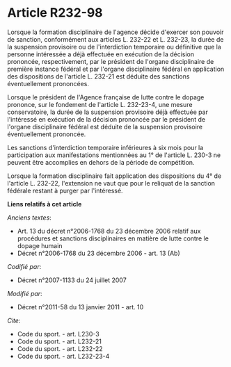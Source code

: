 # Article R232-98

Lorsque la formation disciplinaire de l'agence décide d'exercer son pouvoir de sanction, conformément aux articles L. 232-22
et L. 232-23, la durée de la suspension provisoire ou de l'interdiction temporaire ou définitive que la personne intéressée a
déjà effectuée en exécution de la décision prononcée, respectivement, par le président de l'organe disciplinaire de première
instance fédéral et par l'organe disciplinaire fédéral en application des dispositions de l'article L. 232-21 est déduite des
sanctions éventuellement prononcées. 

Lorsque le président de l'Agence française de lutte contre le dopage prononce, sur le fondement de l'article L. 232-23-4, une
mesure conservatoire, la durée de la suspension provisoire déjà effectuée par l'intéressé en exécution de la décision
prononcée par le président de l'organe disciplinaire fédéral est déduite de la suspension provisoire éventuellement
prononcée. 

Les sanctions d'interdiction temporaire inférieures à six mois pour la participation aux manifestations mentionnées au 1° de
l'article L. 230-3 ne peuvent être accomplies en dehors de la période de compétition. 

Lorsque la formation disciplinaire fait application des dispositions du 4° de l'article L. 232-22, l'extension ne vaut que
pour le reliquat de la sanction fédérale restant à purger par l'intéressé.

**Liens relatifs à cet article**

_Anciens textes_:

  - Art. 13 du décret n°2006-1768 du 23 décembre 2006 relatif aux procédures et sanctions disciplinaires en matière de lutte contre le dopage humain
  - Décret n°2006-1768 du 23 décembre 2006 - art. 13 (Ab)

_Codifié par_:

  - Décret n°2007-1133 du 24 juillet 2007

_Modifié par_:

  - Décret n°2011-58 du 13 janvier 2011 - art. 10

_Cite_:

  - Code du sport. - art. L230-3
  - Code du sport. - art. L232-21
  - Code du sport. - art. L232-22
  - Code du sport. - art. L232-23-4
